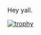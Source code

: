 Hey yall. 

[![trophy](https://github-profile-trophy.vercel.app/?username=httpsterio&theme=onedark)](https://github.com/ryo-ma/github-profile-trophy)
